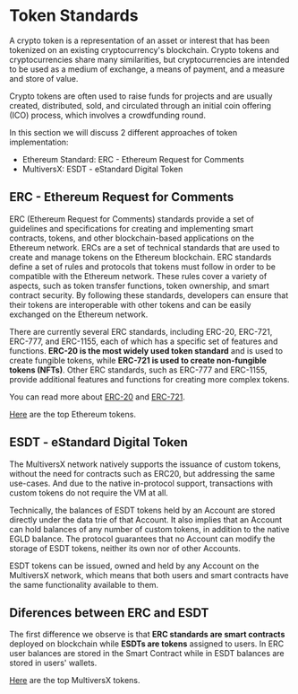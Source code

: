 # Token Standards

A crypto token is a representation of an asset or interest that has been tokenized on an existing cryptocurrency's blockchain. Crypto tokens and cryptocurrencies share many similarities, but cryptocurrencies are intended to be used as a medium of exchange, a means of payment, and a measure and store of value.

Crypto tokens are often used to raise funds for projects and are usually created, distributed, sold, and circulated through an initial coin offering (ICO) process, which involves a crowdfunding round.

In this section we will discuss 2 different approaches of token implementation:
* Ethereum Standard: ERC - Ethereum Request for Comments
* MultiversX: ESDT - eStandard Digital Token

## ERC - Ethereum Request for Comments

ERC (Ethereum Request for Comments) standards provide a set of guidelines and specifications for creating and implementing smart contracts, tokens, and other blockchain-based applications on the Ethereum network.
ERCs are a set of technical standards that are used to create and manage tokens on the Ethereum blockchain.
ERC standards define a set of rules and protocols that tokens must follow in order to be compatible with the Ethereum network. These rules cover a variety of aspects, such as token transfer functions, token ownership, and smart contract security. By following these standards, developers can ensure that their tokens are interoperable with other tokens and can be easily exchanged on the Ethereum network.

There are currently several ERC standards, including ERC-20, ERC-721, ERC-777, and ERC-1155, each of which has a specific set of features and functions. **ERC-20 is the most widely used token standard** and is used to create fungible tokens, while **ERC-721 is used to create non-fungible tokens (NFTs)**. Other ERC standards, such as ERC-777 and ERC-1155, provide additional features and functions for creating more complex tokens.

You can read more about [ERC-20](https://ethereum.org/en/developers/docs/standards/tokens/erc-20/) and [ERC-721](https://ethereum.org/en/developers/docs/standards/tokens/erc-721/).

[Here](https://etherscan.io/tokens) are the top Ethereum tokens.

## ESDT - eStandard Digital Token

The MultiversX network natively supports the issuance of custom tokens, without the need for contracts such as ERC20, but addressing the same use-cases. And due to the native in-protocol support, transactions with custom tokens do not require the VM at all.

Technically, the balances of ESDT tokens held by an Account are stored directly under the data trie of that Account. It also implies that an Account can hold balances of any number of custom tokens, in addition to the native EGLD balance. The protocol guarantees that no Account can modify the storage of ESDT tokens, neither its own nor of other Accounts.

ESDT tokens can be issued, owned and held by any Account on the MultiversX network, which means that both users and smart contracts have the same functionality available to them.

## Diferences between ERC and ESDT

The first difference we observe is that **ERC standards are smart contracts** deployed on blockchain while **ESDTs are tokens** assigned to users.
In ERC user balances are stored in the Smart Contract while in ESDT balances are stored in users' wallets.

[Here](https://explorer.multiversx.com/tokens) are the top MultiversX tokens.